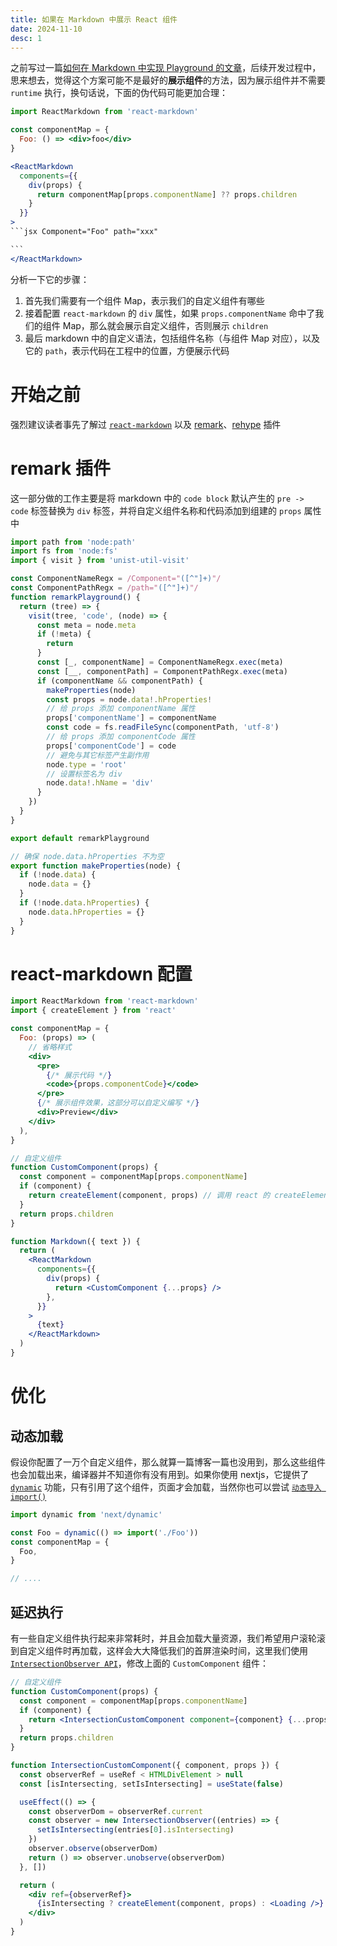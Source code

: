 ```yaml
---
title: 如果在 Markdown 中展示 React 组件
date: 2024-11-10
desc: 1
---
```


之前写过一篇[如何在 Markdown 中实现 Playground 的文章](/posts/blog/implement-playground)，后续开发过程中，思来想去，觉得这个方案可能不是最好的**展示组件**的方法，因为展示组件并不需要 `runtime` 执行，换句话说，下面的伪代码可能更加合理：

````jsx
import ReactMarkdown from 'react-markdown'

const componentMap = {
  Foo: () => <div>foo</div>
}

<ReactMarkdown
  components={{
    div(props) {
      return componentMap[props.componentName] ?? props.children
    }
  }}
>
```jsx Component="Foo" path="xxx"

```
</ReactMarkdown>
````

分析一下它的步骤：

1. 首先我们需要有一个组件 Map，表示我们的自定义组件有哪些
2. 接着配置 `react-markdown` 的 `div` 属性，如果 `props.componentName` 命中了我们的组件 Map，那么就会展示自定义组件，否则展示 `children`
3. 最后 markdown 中的自定义语法，包括组件名称（与组件 Map 对应），以及它的 `path`，表示代码在工程中的位置，方便展示代码

# 开始之前

强烈建议读者事先了解过 [`react-markdown`](https://github.com/remarkjs/react-markdown) 以及 [remark](https://github.com/remarkjs/remark)、[rehype](https://github.com/rehypejs/rehype) 插件

# remark 插件

这一部分做的工作主要是将 markdown 中的 `code block` 默认产生的 `pre -> code` 标签替换为 `div` 标签，并将自定义组件名称和代码添加到组建的 `props` 属性中

```jsx
import path from 'node:path'
import fs from 'node:fs'
import { visit } from 'unist-util-visit'

const ComponentNameRegx = /Component="([^"]+)"/
const ComponentPathRegx = /path="([^"]+)"/
function remarkPlayground() {
  return (tree) => {
    visit(tree, 'code', (node) => {
      const meta = node.meta
      if (!meta) {
        return
      }
      const [_, componentName] = ComponentNameRegx.exec(meta)
      const [__, componentPath] = ComponentPathRegx.exec(meta)
      if (componentName && componentPath) {
        makeProperties(node)
        const props = node.data!.hProperties!
        // 给 props 添加 componentName 属性
        props['componentName'] = componentName
        const code = fs.readFileSync(componentPath, 'utf-8')
        // 给 props 添加 componentCode 属性
        props['componentCode'] = code
        // 避免与其它标签产生副作用
        node.type = 'root'
        // 设置标签名为 div
        node.data!.hName = 'div'
      }
    })
  }
}

export default remarkPlayground

// 确保 node.data.hProperties 不为空
export function makeProperties(node) {
  if (!node.data) {
    node.data = {}
  }
  if (!node.data.hProperties) {
    node.data.hProperties = {}
  }
}
```

# react-markdown 配置

```jsx
import ReactMarkdown from 'react-markdown'
import { createElement } from 'react'

const componentMap = {
  Foo: (props) => (
    // 省略样式
    <div>
      <pre>
        {/* 展示代码 */}
        <code>{props.componentCode}</code>
      </pre>
      {/* 展示组件效果，这部分可以自定义编写 */}
      <div>Preview</div>
    </div>
  ),
}

// 自定义组件
function CustomComponent(props) {
  const component = componentMap[props.componentName]
  if (component) {
    return createElement(component, props) // 调用 react 的 createElement 方法，主要是为了传递 props
  }
  return props.children
}

function Markdown({ text }) {
  return (
    <ReactMarkdown
      components={{
        div(props) {
          return <CustomComponent {...props} />
        },
      }}
    >
      {text}
    </ReactMarkdown>
  )
}
```

# 优化

## 动态加载

假设你配置了一万个自定义组件，那么就算一篇博客一篇也没用到，那么这些组件也会加载出来，编译器并不知道你有没有用到。如果你使用 nextjs，它提供了 [`dynamic`](https://nextjs.org/docs/app/building-your-application/optimizing/lazy-loading#nextdynamic) 功能，只有引用了这个组件，页面才会加载，当然你也可以尝试 [`动态导入 import()`](https://developer.mozilla.org/en-US/docs/Web/JavaScript/Reference/Operators/import)

```jsx
import dynamic from 'next/dynamic'

const Foo = dynamic(() => import('./Foo'))
const componentMap = {
  Foo,
}

// ....
```

## 延迟执行

有一些自定义组件执行起来非常耗时，并且会加载大量资源，我们希望用户滚轮滚到自定义组件时再加载，这样会大大降低我们的首屏渲染时间，这里我们使用 [`IntersectionObserver API`](https://developer.mozilla.org/zh-CN/docs/Web/API/Intersection_Observer_API)，修改上面的 `CustomComponent` 组件：

```jsx
// 自定义组件
function CustomComponent(props) {
  const component = componentMap[props.componentName]
  if (component) {
    return <IntersectionCustomComponent component={component} {...props} />
  }
  return props.children
}

function IntersectionCustomComponent({ component, props }) {
  const observerRef = useRef < HTMLDivElement > null
  const [isIntersecting, setIsIntersecting] = useState(false)

  useEffect(() => {
    const observerDom = observerRef.current
    const observer = new IntersectionObserver((entries) => {
      setIsIntersecting(entries[0].isIntersecting)
    })
    observer.observe(observerDom)
    return () => observer.unobserve(observerDom)
  }, [])

  return (
    <div ref={observerRef}>
      {isIntersecting ? createElement(component, props) : <Loading />}
    </div>
  )
}
```
